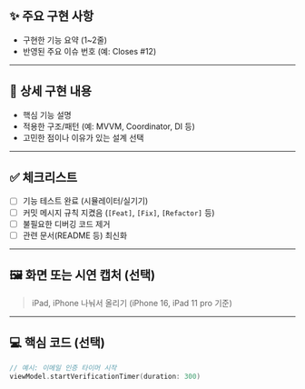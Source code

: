 ## ✨ 주요 구현 사항

- 구현한 기능 요약 (1~2줄)
- 반영된 주요 이슈 번호 (예: Closes #12)

---

## 🔧 상세 구현 내용

- 핵심 기능 설명
- 적용한 구조/패턴 (예: MVVM, Coordinator, DI 등)
- 고민한 점이나 이유가 있는 설계 선택

---

## ✅ 체크리스트

- [ ] 기능 테스트 완료 (시뮬레이터/실기기)
- [ ] 커밋 메시지 규칙 지켰음 (`[Feat]`, `[Fix]`, `[Refactor]` 등)
- [ ] 불필요한 디버깅 코드 제거
- [ ] 관련 문서(README 등) 최신화

---

## 🖼️ 화면 또는 시연 캡처 (선택)

> iPad, iPhone 나눠서 올리기 (iPhone 16, iPad 11 pro 기준)

---

## 💻 핵심 코드 (선택)

```swift
// 예시: 이메일 인증 타이머 시작
viewModel.startVerificationTimer(duration: 300)
```